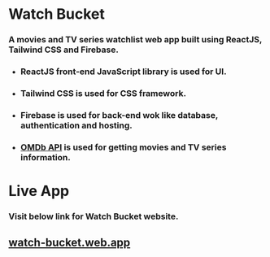 # Watch Bucket

### A movies and TV series watchlist web app built using ReactJS, Tailwind CSS and Firebase.

- ### ReactJS front-end JavaScript library is used for UI.
- ### Tailwind CSS is used for CSS framework.
- ### Firebase is used for back-end wok like database, authentication and hosting.
- ### [OMDb API](https://www.omdbapi.com/) is used for getting movies and TV series information.

# Live App

### Visit below link for Watch Bucket website.

## [watch-bucket.web.app](https://watch-bucket.web.app/)
